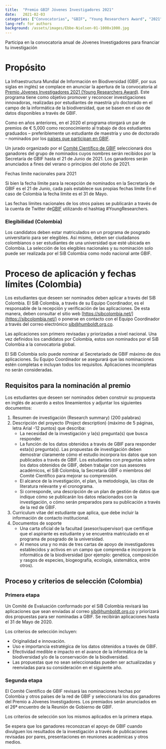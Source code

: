 ```yaml
---
title:  "Premio GBIF Jóvenes Investigadores 2021"
date:   2021-02-03
categories: ["Convocatorias", "GBIF", "Young Researchers Award", "2021"]
lang-ref: for authors
background: /assets/images/Ebbe-Nielsen-01-1000x1000.jpg
---
```


Participa en la convocatoria anual de Jóvenes Investigadores para financiar tu investigación

# Propósito 

La Infraestructura Mundial de Información en Biodiversidad (GBIF, por sus siglas en inglés) se complace en anunciar la apertura de la convocatoria al [Premio Jóvenes Investigadores 2021 (Young Researchers Award)](https://www.gbif.org/news/6SrTuANNJyRweO9c6lSx85/call-for-nominations-to-the-2021-gbif-young-researchers-award). Este programa tiene como objetivo promover y reconocer  investigaciones innovadoras, realizadas por estudiantes de maestría y/o doctorado en el campo de la informática de la biodiversidad, que se basen en el uso de datos disponibles a través de GBIF.

Como en años anteriores, en el 2020 el programa otorgará un par de premios de € 5,000 como reconocimiento al trabajo de dos estudiantes graduados – preferiblemente un estudiante de  maestría y uno de doctorado – nominados por los [países que participan en GBIF](https://www.gbif.org/the-gbif-network).

Un jurado organizado por el [Comité Científico de GBIF](https://www.gbif.org/contact-us/directory?group=scienceCommittee) seleccionará dos ganadores del grupo de nominados cuyos nombres serán recibidos por la Secretaría de GBIF hasta el 21 de Junio de 2021. Los ganadores serán anunciados a fines del verano o principios del otoño de 2021.

Fechas límite nacionales para 2021

Si bien la fecha límite para la recepción de nominados en la Secretaría de GBIF es el 21 de Junio, cada país establece sus propias fechas límite En el caso de Colombia la fecha límite es el 31 de Mayo.  

Las fechas límites nacionales de los otros países se publicarán a través de la cuenta de Twitter de[GBIF](https://twitter.com/gbif?lang=es) utilizando el hashtag #YoungResearchers.

### Elegibilidad (Colombia)

Los candidatos deben estar matriculados en un programa de posgrado universitario para ser elegibles. Así mismo, deben ser ciudadanos colombianos o ser estudiantes de una universidad que esté ubicada en Colombia. La selección de los elegibles nacionales y su nominación solo puede ser realizada por el SiB Colombia como nodo nacional ante GBIF.

# Proceso de aplicación y fechas límites (Colombia)

Los estudiantes que deseen ser nominados deben aplicar a través del SiB Colombia. El SiB Colombia, a través de su Equipo Coordinador, es el responsable de la recepción y verificación de las aplicaciones. De esta manera, deben consultar el sitio web [https://sibcolombia.net/](https://sibcolombia.net/) o ponerse en contacto con el Equipo Coordinador a través del correo electrónico [sib@humboldt.org.co](sib@humboldt.org.co).

Las aplicaciones son primero revisadas y priorizadas a nivel nacional. Una vez definidos los candidatos por Colombia, estos son nominados por el SiB Colombia a la convocatoria global.

El SiB Colombia solo puede nominar al Secretariado de GBIF máximo de dos aplicaciones. Su Equipo Coordinador se asegurará que las nominaciones estén completas e incluyan todos los requisitos. Aplicaciones incompletas no serán consideradas.

## Requisitos para la nominación al premio

Los estudiantes que deseen ser nominados deben construir su propuesta en inglés de acuerdo a estos lineamientos y adjuntar los siguientes documentos:

1. Resumen de investigación (Research summary) (200 palabras)
2. Descripción del proyecto (Project description) (máximo de 5 páginas, letra Arial -12 puntos) que describa:
   - La necesidad de la investigación y la(s) pregunta(s) que busca responder.
   - La función de los datos obtenidos a través de GBIF para responder esta(s) pregunta(s). Las propuestas de investigación deben demostrar claramente cómo el estudio incorpora los datos que son publicados a través de GBIF. Los estudiantes con preguntas sobre los datos obtenidos de GBIF, deben trabajar con sus asesores académicos, el SiB Colombia, la Secretaría GBIF o miembros del Comité Científico para mejorar su comprensión.
   - El alcance de la investigación, el plan, la metodología, las citas de literatura relevante y el cronograma.
   - Si corresponde, una descripción de un plan de gestión de datos que indique cómo se publicarán los datos relacionados con la investigación, o cómo serán preparados para su publicación a través de la red de GBIF.
3. Curriculum vitae del estudiante que aplica, que debe incluir la información de contacto institucional.
4. Documentos de soporte
   - Una carta oficial de la facultad (asesor/supervisor) que certifique que el aspirante es estudiante y se encuentra matriculado en el programa de posgrado de la universidad.
   - Al menos una y no más de tres cartas de apoyo de investigadores establecidos y activos en un campo que comprenda e incorpore la informática de la biodiversidad (por ejemplo: genética, composición y rasgos de especies, biogeografía, ecología, sistemática, entre otros).

## Proceso y criterios de selección (Colombia)

### Primera etapa
Un Comité de Evaluación  conformado por el SiB Colombia revisará las aplicaciones que sean enviadas al correo [sib@humboldt.org.co](sib@humboldt.org.co) y priorizará dos propuestas para ser nominadas a GBIF. Se recibirán aplicaciones hasta el 31 de Mayo de 2020.

Los criterios de selección incluyen:

- Originalidad e innovación.
- Uso e importancia estratégica de los datos obtenidos a través de GBIF.
- Efectividad medible  e impacto en el avance de la informática de la biodiversidad y/o de la conservación de la biodiversidad.
- Las propuestas que no sean seleccionadas pueden ser actualizadas y reenviadas para su consideración en el siguiente año.

### Segunda etapa
El Comité Científico de GBIF revisará las nominaciones hechas por Colombia y otros países de la red de GBIF y seleccionará los dos ganadores del Premio a Jóvenes Investigadores. Los premiados serán anunciados en el 26ª encuentro de la Reunión de Gobierno de GBIF.

Los criterios de selección son los mismos aplicados en la primera etapa.

Se espera que los ganadores reconozcan el apoyo de GBIF cuando divulguen los resultados de la investigación a través de publicaciones revisadas por pares, presentaciones en reuniones académicas y otros medios.
